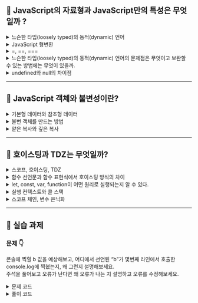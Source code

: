 
## 🐤 JavaScript의 자료형과 JavaScript만의 특성은 무엇일까 ?
<details>
    <summary>느슨한 타입(loosely typed)의 동적(dynamic) 언어</summary>
    
  ---------------------
  자바스크립트는 느슨한 타입(loosely typed)의 동적(dynamic) 언어다.</br>
  우선 정적 언어와 동적 언어의 특징은 다음과 같다.
  * 정적 언어 (Statically Typed Language)
    * 컴파일 시간에 변수의 타입이 결정되는 언어다. 타입 즉, 자료형을 런타임 이전에 결정한다는 뜻인데 대표적인 정적 언어로는 C, C++, Java 등이 있다.</br>
    * 변수에 들어갈 값의 형태에 따라 자료형을 지정해 주어야 한다.</br>
    * 컴파일 시에 자료형에 맞지 않는 값이 들어있을 경우 컴파일 에러가 발생한다. 만약 Type Error이 발생할 코드가 있다면 컴파일 하는 과정에서 오류를 출력한다.
    * 컴파일 시간에 변수의 타입을 체크하므로 사소한 버그들을 쉽게 체크할 수 있는 장점이 있다.
      즉 타입 에러로 인한 문제점을 초기에 발견할 수 있어 타입의 안정성이 올라간다.
      
  * 동적 언어 (Dynamically Typed Language)
    * 런타임에 비로소 타입이 결정되는 언어이다. 소스가 컴파일, 빌드될 때 자료형을 결정하는 것이 아니라 실행할 때 결정되고 언어 자체에서 타입을 추론해서 형을 변환해 준다.
    * 대표적인 동적 언어로는 JavaScript, Ruby, Python 등이 있다.
    * 변수를 생성할 때 마다 매번 타입을 써줄 필요가 없기 때문에 기본적으로는 편하고 빠르게 코드를 작성하기 좋다.
    
</details>

<details>
    <summary>JavaScript 형변환</summary>
  
  -----------------------
  Javascript의 형변환에는 크게 두가지가 있다. Javascript 엔진의 필요에따라 변환하는 '암시적변환', 사용자의 의도에 따라 변환되는 '명시적변환'이 있다.</br>
  이는 Javascrip가 유연한 언어(flexible language)이기에 가능하다.
  먼저 두 가지의 변환이 어떻게 이루어지는지는 다음과 같다.
  
  
  * 암시적 변환
  
    1. 산술 연산자
    
      더하기(+) 연산자는 숫자보다 문자열이 우선시 되기때문에, 숫자형이 문자형을 만나면 문자형으로 변환하여 연산된다. (문자 > 숫자)
      
      ```JavaScript
      // 더하기(+)
      number + number // number
      number + string // string
      string + string // string
      string + boolean // string
      number + boolean // number
      50 + 50; //100
      100 + “점”; //”100점”
      “100” + “점”; //”100점”
      “10” + false; //”100"
      99 + true; //100
      ```
      
     2. 다른 연산자
      
      (-,*,/,%)는 숫자형이 문자형보다 우선시되기 때문에 더하기와 같은 문자형으로의 변환이 일어나지 않는다. (문자 < 숫자)
      
      ```JavaScript
      //다른 연산자(-,*,/,%)
      string * number // number
      string * string // number
      number * number // number
      string * boolean //number
      number * boolean //number
      “2” * false; //0
      2 * true; //2
      ```
      
     3. 동치 비교
      
      아래의 예제는 엄격하지 않은 동치(==) 비교이며, 아래의 결과값은 좌우항 변환 할 경우 모두 ‘0 == 0 이기때문에’ `true` 이다.
      
      ```JavaScript
      null == undefined
      “0” == 0
      0 == false
      “0” == false
      ```
      여기서 사용한 '=='은 '==='와 차이점이 있는데 밑에서 자세히 다루어 보겠다.
  
  
   * 명시적 변환
     
     명시적변환이란 개발자가 의도를 가지고 데이터타입을 변환시키는 것을 뜻한다.</br>

     타입을 변경하는 기본적인 방법은 `Object(), Number(), String(), Boolean()` 와 같은 함수를 이용하는데 new 연산자가 없다면 사용한 함수는 타입을 변환하는 함수로써 사용된다.
     
     ```JavaScript
     var trans = 100; //Number
     Object(trans); //100
     console.log(typeof trans); //Number
     String(trans); //”100"
     console.log(typeof trans); //String
     Boolean(trans); //true
     console.log(typeof trans); //Bolean
     ```
     
     1. A Type → Number Type
     다른 자료형을 숫자타입으로 변형하는 방법은 아래와 같다.
     
     ```JavaScript
     Number()

     Number()는 정수형과 실수형의 숫자로 변환한다.

     Number(“12345”); //12345
     Number(“2”*2); //4
     parseInt()
     ```

     parseInt()는 정수형의 숫자로 변환한다.</br>
     만약 문자열이 `숫자 0` 으로 시작하면 8진수로 인식하고(구형브라우저 O, 신형브라우저X), `0x, 0X` 로 시작한다면 해당 문자열을 16진수 숫자로 인식한다.</br>
     또한 앞부분 빈 공백을 두고 나오는 문자는 모두 무시되어 NaN을 반환한다.
     
     ```JavaScript
     parseInt(“27”) //27
     parseInt(0033); //27
     parseInt(0x1b); //27
     parseInt(“ 2”); //2
     parseInt(“ 2ㅎ”); //2
     parseInt(“ ㅎ2”); //NaN
     parseFloat()
     ```

     parseFloat()는 부동 소수점의 숫자로 변환한다.</br>
     parseInt()와는 달리 parseFloat()는 항상 10진수를 사용하며 parseFloat() 또한 앞부분 빈 공백을 두고 나오는 문자는 모두 무시되어 NaN을 반환한다.
     
     ```JavaScript
     parseFloat(“!123”); //NaN
     parseFloat(“123.123456”); //123.123456
     parseInt(“123.123456”); //123
     parseFloat(“ 123.123456”); //123.123456
     parseFloat(“ a123.123456”); //NaN
     ```
     
     2. A Type → String Type
     다른 자료형을 문자타입으로 변형하는 방법은 아래와 같다.
     
     ```JavaScript
     String()

     String(123); //”123"
     String(123.456); //”123.456"
     toString()
     ```

     toString()는 인자로 기수를 선택할 수 있다. 인자를 전달하지 않으면 10진수로 변환한다.
     
     ```JavaScript
     var trans = 100;
     trans.toString(); //”100"
     trans.toString(2); //”1100100"
     trans.toString(8); //”144"
     var boolT = true;
     var boolF = false;
     boolT.toString(); //”true”
     boolF.toString(); //”false”
     toFixed()
     ```

     toFixed()의 인자를 넣으면 인자값만큼 반올림하여 소수점을 표현하며 소수점을 넘치는 값이 인자로 들어오면 `0`으로 길이를 맞춘 문자열을 반환한다.
     
     ```JavaScript
     var trans = 123.456789;
     var roundOff = 99.987654;
     trans.toFixed(); //”123"
     trans.toFixed(0); //”123"
     trans.toFixed(2); //”123.46"
     trans.toFixed(8); //”123.45678900"
     roundOff.toFixed(2); //”99.99"
     roundOff.toFixed(0); //”100"
     ```
     3. A Type → Boolean Type
     다른 자료형을 불린(Boolean)타입으로 변형하는 방법은 아래와 같다.
     
     ```JavaScript
     Boolean()

     Boolean(100); //true
     Boolean(“1”); //true
     Boolean(true); //true
     Boolean(Object); //true
     Boolean([]); //true
     Boolean(0); //false
     Boolean(NaN); //false
     Boolean(null); //false
     Boolean(undefined); //false
     Boolean( ); //false
  
   
</details>

<details>
    <summary>=, ==, ===</summary>
  
  ----------------
 **'=' , '==' , '===' 의 차이점**

 '=' 대입연산자
    
  ```JavaScript
var a = 3
let b = 3
const c = 3
  ```
등으로 값을 대입할 때 쓴다.

 '==' 동등연산자(coercive)
  
  ```JavaScript
  var a = 3
  var b = '3'
  let c = 3
  a == b // true
  a == c // true
  b == c // true
  ```
두 변수의 값을 비교할 때 쓴다.

 '===' 일치연산자(strict) 
  
  ```JavaScript
    
  var a = 3
  var b = '3'
  let c = 3
  a === b // false
  a === c // true
  b === c // false
  ```
일치연산자인 '==='는 동등연산자인 '=='와 달리 변수의 값과 변수의 자료형을 모두 비교한다.</br>
따라서 데이터타입(자료형), 대소문자, 띄어쓰기 등이 모두 일치해야 true를 반환한다.

==는 양 옆의 값을 비교하기 전에 강제 형 변환(Type Coercion)이 이루어진다.
강제 형변환 과정을 통해 피 연산자들을 공통 타입으로 만들고 그 안에 있는 값만을 비교하는, '느슨한 비교'를 한다.</br>
=== 의 경우, 강제 형변환 과정을 수행하지 않는 '엄격한 비교'이기 때문에 false가 반환한다. 엄격한 비교이기에 이름도 'strict equality'라고 한다.
</details>

<details>
      <summary>느슨한 타입(loosely typed)의 동적(dynamic) 언어의 문제점은 무엇이고 보완할 수 있는 방법에는 무엇이 있을까.</summary>
  
  ----------------------------
  
동적 언어의 단점으로 실행 도중에 변수에 예상치 못한 타입이 들어와 Type Error가 발생하는 경우가 생길 수있고 정적 언어와 달리 실행되는 시점에서 오류를 출력한다.</br>
특히 프로젝트의 크기가 크거나 협업을 하는 과정에서 변수의 타입이 일치하지 않는 경우가 생길 수 있으므로 주의해야 한다.</br>

이런 동적 언어의 특징을 가진 Javascript의 단점을 보완하기 위해 나온것이 Typescript이다.</br>

Typescript란 Javascript에서 코드를 입력할 때 타입을 미리 부여하는 기능을 추가한 정적 타입 언어이다.
      
</details>

<details>
    <summary>undefined와 null의 차이점</summary>
  
  -------------------
  
  * undefined
    1. 아무 값도 할당받지 않은 상태를 뜻함
    2. 변수 선언에 의해 확보된 메모리 공간을 처음 할당이 이뤄질 때까지 빈 상태(*대부분 비어 있지 않고 쓰레기 값이 들어 있다라고 말한다.)로 내버려두지 않고</br>
       자바스크립트 엔진이 undefined로 초기화한다.
    3. 변수를 선언한 이후 값을 할당하지 않은 변수를 참조하면 undefined가 반환된다.
    4. 변수를 참조했을 때 undefined가 반환된다면 선언 이후 값이 할당되지 않은 즉, 초기화되지 않은 변수라는 것을 알 수 있다.
    
  ```JavaScript
  
  let a;
  console.log(a); // undefined
  console.log(typeof a); // undefined
  ```
이처럼 undefined는 사용자가 의도적으로 할당하기 위한 값이 아니라 변수를 선언하고 아무런 값을 할당하지 않았을때 Javascript 엔진에서 변수에 주어지는 값이다.
그렇다면 만약 사용자가 의도적으로 값이 없다는 것을 알려줄때 어떻게 해야할까? 바로 null을 사용하면 된다.

  undefined를 요약해 정의하자면
  * undefined를 직역하면 ‘정의되지 않은’이란 의미이다.
  * 자바스크립트 undefined에서 말하는 정의란 ‘변수의 값을 할당하여 변수의 실체를 명확히 하는 것’를 의미한다.
  * 자바스크립트의 경우 변수를 선언하면 암묵적으로 정의가 이뤄지기 때문에 선언과 정의의 구분이 모호하다.
  * ECMAScript 사양에서 변수는 ‘선언한다.’라고 표현하고, 함수는 ‘정의한다.’라고 표현한다.

* null
  * null은 원시 자료형 null로 분류된다.
  * Javascript는 대소문자를 구분하므로 null은 Null, NULL 등과는 다르다.
  * null은 ‘비어있는, 존재하지 않는 값'(값의 부재)을 의미한다.
  * 프로그래밍 언어에서 null은 변수에 값이 없다는 것을 의도적으로 명시(의도적 부재)할 때 사용한다.
  * 변수에 null을 할당 하는것은 변수가 이전에 참조하던 값을 더 이상 참조하지 않겠다는 의미이다.
  * 이는 이전에 할당되어 있던 값에 대한 참조를 명시적으로 제거하는 것을 의미하며, 자바스크립트 엔진은 누구도 참조하지 않은 메모리 공간에 대해 가비지 콜렉션을 수행할 것이다.
 
 ```JavaScript
 
 console.log(typeof null); // object
 ```
참고로 null의 자료형을 확인해보면 object(객체)가 나오는 것을 확인할 수 있다. 이는 Javascrip 초기버전의 오류로 하위호환성을 위해 따로 수정하지는 않고 있다.

</details>

-----------------------

## 🦝 JavaScript 객체와 불변성이란?

<details>
    <summary>기본형 데이터와 참조형 데이터</summary>
  
  -------------
  * 기본형 데이터(Primative Type)
  
    객체가 아닌 데이터 유형을 뜻하고 다음과 같은 유형이 있다.
  
    * Number
    * String
    * Boolean
    * Symbol
    * null
    * undefined
  
  기본형 데이터는 값을 그대로 할당하고 불변적인 특징이 있다.</br>
  메모리상의 고정된 크기로 저장되며 원시 데이터 갑 자체를 보관하기 때문이다.
  
 * 참조형 데이터(Reference Type)
   
   참조형 데이터 타입은 할당할때의 값이 아닌 데이터의 주소를 저장한다.
   
   * Object
   * Array
   * Function RegExp
   * Map...
  
  두 타입은 변수를 선언할 때 데이터가 담길 공간을 확보하고, 확보된 데이터의 주소값을 가지고 변수명과 매칭시키는 선언과정까지 동일하지만 할당 과정에서의 차이점이 존재한다.
  
</details>

<details>
    <summary>불변 객체를 만드는 방법</summary>
  
  ------------------
  불변 객체란 단어 그대로 '변하지 않는 객체'라는 뜻이다.</br>
  Javascrip에서 불변객체를 만들 수 있는 방법은 기본적으로 2가지인데 바로 const와 Object.freeze()를 사용하면 된다.
  
* const
  
  * ES6부터 추가된 선언 방식으로 let이 함께 추가되었다.
  * 변수를 상수로 선언할 수 있는 방식으로 일반적으로 상수로 선언된 변수는 값을 바꾸지 못하는 것을 뜻한다.

```JavaScript

const a = {};
a.name = "sungin";

console.log(a);  // {"sungin"}
```
결과에서 확인할 수 있듯이 ES6에서의 const는 할당된 값이 상수가 되는 것이 아닌 바인딩된 값이 상수가 되는, 즉 test변수가 상수가 되기 때문에</br>

const 키워드로 선언된 a변수에는 객체 재할당은 불가능하지만 객체의 속성은 변경 가능하다.</br>

재할당이 불가능 한 이유는 변수와 값(객체) 사이의 바인딩 자체가 변경이 되기 때문에 상수인 test변수는 재할당이 불가능한 것이고</br>

객체의 속성이 변경가능 한 이유는 실제 객체가 변경은 되지만 ( {} -> name : "sungin" ) 객체와 변수(a)사이의 바인딩은 변경이 되지 않기 때문에 객체의 속성은 변경가능한 것이다. </br>

때문에 비록 재할당은 불가능하지만 객체의 속성을 변경함으로 인해 변수에 바인딩된 객체의 내용까지 변경이 되기 때문에 불변객체라고 하기는 힘들다.</br>

따라서 Object.freeze()라는 JS내장메소드도 살펴보도록 하겠다.

* Object.freeze()

   자바스크립트에서 기본적으로 제공하는 메소드인 Object.freeze() 메소드이다. 공식 문서에서는 "객체를 동결하기 위한 메소드" 라고 적혀있다.
  
  ```JavaScript
  
  let b = {
    name : 'cho'
  }

  Object.freeze(b);
  ```
사용법은 간단하다. b 변수에 key value를 가진 객체를 바인딩 후 Object.freeze(b)를 사용해 바인딩된 변수를 동결 객체로 만들었다. </br>
때문에 test 객체는 객체의 속성을 변경하는 시도는 불가능하다.

  ```JavaScript
  
  b = {
      age : 27
  };
  console.log(b); // {age: 27}
  ```
그러나 Object.freeze()는 동결된 객체를 반환하지만 객체의 재할당은 가능하다. 때문에 완벽한 불변객체로 볼 수는 없다.

그렇다면 불변 객체는 어떻게 만들 수 있을까.

  ```JavaScript
  
  const c = {
      'name' : 'cho'
  };

  Object.freeze(c);
  ```
  
const와 Object.freeze()를 조합하여  (const의 재할당불가 + Object.freeze()의 객체속성 변경불가)

const키워드로 바인딩 된 변수를 상수화 시킨 다음, Object.freeze()로 해당 변수를 동결 객체를 만들면

객체의 재할당과 객체의 속성 둘 다 변경불가능한 불변 객체가 된다.

</details>

<details>
    <summary>얕은 복사와 깊은 복사</summary>
  
  ----------------------
얕은 복사는 객체의 참조값(주소 값)을 복사하고, 깊은 복사는 객체의 실제 값을 복사한다. 
  
먼저, 자바스크립트에서 값은 원시값과 참조값 두 가지 데이터 타입의 값이 존재하는데
  
 * 원시값은 기본 자료형(단순한 데이터)을 의미한다.  Number, String, Boolean, Null, Undefined등에 해당하고</br>
   변수에 원시값을 저장하면 변수의 메모리 공간에 실제 데이터 값이 저장된다. 할당된 변수를 조작하려고 하면 저장된 실제 값이 조작된다.
   
 * 참조값은 여러 자료형으로 구성되는 메모리에 저장된 객체를 뜻한다. Object, Symbol등이 해당되고</br>
   변수에 객체를 저장하면 독립적인 메모리 공간에 값을 저장하고 변수에 저장된 메모리 공간의 참조(위치 값)를 저장하게 된다.</br>
   그래서 할당된 변수를 조작하는 것은 사실 객체 자체를 조작하는 것이 아닌, 해당 객체의 참조를 조작한다는 점에서 차이가 있다.

원시값을 복사할 때 그 값은 또 다른 독립적인 메모리 공간에 할당하기 때문에, 복사를 하고 값을 수정해도 기존 원시값을 저장한 변수에는 영향을 끼치지 않는다.</br>
이처럼 실제 값을 복사하는 것을 깊은 복사라고 하는데  이것은 자료형을 깊은 복사한 것이다.

  ```JavaScript
  
  const a = 'a';
  let b = 'b';
  b = 'c';
  console.log(a); // 'a';
  console.log(b); // 'c';
  // 기존 값에 영향을 끼치지 않는다.
  ```

참조값을 복사할 때는 변수가 객체의 참조를 가리키고 있기 때문에 복사된 변수 또한 객체가 저장된 메모리 공간의 참조를 가리키고 있다.</br>
그래서 복사를 하고 객체를 수정하면 두 변수는 똑같은 참조를 가리키고 있기 때문에 기존 객체를 저장한 변수에 영향을 끼친다.</br>
이처럼 객체의 참조값(주소값)을 복사하는 것을 얕은 복사라고 한다.  

  ```JavaScript
  
  const a = {
  one: 1,
  two: 2,
  };
  let b = a;
  b.one = 3;
  console.log(a); // { one: 3, two: 2 } 출력
  console.log(b); // { one: 3, two: 2 } 출력
  // 기존 값에 영향을 끼친다.
  ```

일반적으로 복사라는 개념을 생각한다면 깊은 복사가 떠오른다.

하지만 객체를 복사할 때 '=' 키워드를 사용해서 복사하면 얕은 복사가 돼서 기존 변수 또한 수정된다.</br>
그렇다면 자바스크립트에서 얕은 복사 혹은 깊은 복사를 하는 방법은 어떤 것이 있을까?

* 얕은 복사(shllow Copy) 방법
 
얕은 복사란 객체를 복사할 때 기존 값과 복사된 값이 같은 참조를 가리키고 있는 것을 말한다.</br>
또한 객체 안에 객체가 있을 경우 한 개의 객체라도 기존 변수의 객체를 참조하고 있다면 이를 얕은 복사라고 한다.

* Array.prototype.slice()

얕은 복사 방법의 대표적인 예라고 할 수 있다.</br>
start부터 end 인덱스까지 기존 배열에서 추출하여 새로운 배열을 리턴하는 method, 만약 start와 end를 설정하지 않는다면, 기존 배열을 전체 얕은 복사한다.

  ```JavaScript
  
  const original = ['a',2,true,4,"hi"];
  const copy = original.slice();
  console.log(JSON.stringify(original) === JSON.stringify(copy)); // true
  copy.push(10);
  console.log(JSON.stringify(original) === JSON.stringify(copy)); // false
  console.log(original); // [ 'a', 2, true, 4, 'hi' ]
  console.log(copy); // [ 'a', 2, true, 4, 'hi', 10 ]
  ```

기존 배열에는 영향을 끼치지 않아서 깊은 복사로 보일 수 있지만, 원시값을 저장한 1차원 배열일 뿐이다.

원시값은 기본적으로 깊은 복사이다. Slice() 메소드는 기본적으로 얕은 복사를 수행한다. 

  ```JavaScript
  
  const original = [
  [1, 1, 1, 1],
  [0, 0, 0, 0],
  [2, 2, 2, 2],
  [3, 3, 3, 3],
  ];
  const copy = original.slice();
  console.log(JSON.stringify(original) === JSON.stringify(copy)); // true
  // 복사된 배열에만 변경과 추가.
  copy[0][0] = 99;
  copy[2].push(98);
  console.log(JSON.stringify(original) === JSON.stringify(copy)); // true
  console.log(original);
  // [ [ 99, 1, 1, 1 ], [ 0, 0, 0, 0 ], [ 2, 2, 2, 2, 98 ], [ 3, 3, 3, 3 ] ]출력
  console.log(copy);
  // [ [ 99, 1, 1, 1 ], [ 0, 0, 0, 0 ], [ 2, 2, 2, 2, 98 ], [ 3, 3, 3, 3 ] ]출력
  ```

만약 1차원 배열이 아닌 중첩 구조를 갖는 2차원 배열이면 얕은 복사를 수행하게 된다.

  ```JavaScript
  
  const original = [
  {
  a: 1,
  b: 2,
  },
  true,
  ];
  const copy = original.slice();
  console.log(JSON.stringify(original) === JSON.stringify(copy)); // true
  // 복사된 배열에만 변경.
  copy[0].a = 99;
  copy[1] = false;
  console.log(JSON.stringify(original) === JSON.stringify(copy)); // false
  console.log(original);
  // [ { a: 99, b: 2 }, true ]
  console.log(copy);
  // [ { a: 99, b: 2 }, false ]
  ```

또 다른 예시로,  배열 안에 객체를 수정하고자 할 경우 얕은 복사를 수행하는 것을 볼 수 있다.</br>
하지만 원시값은 기본적으로 깊은 복사라 기존 변수에 있는 값과는 다른 값을 도출하는 것을 볼 수 있다.

* Object.assign()
    
    Object.assign(생성할 객체, 복사할 객체)

    메소드의 첫 번째 인자로 빈 객체를 넣어주고 두 번째 인자로 복사할 객체를 넣어준다.
    
  ```JavaScript
  
  const object = {
  a: "a",
  number: {
  one: 1,
  two: 2,
  },
  };
  const copy = Object.assign({}, object);
  copy.number.one = 3;
  console.log(object === copy); // false
  console.log(object.number.one === copy.number.one); // true
  ```

복사된 객체 copy 자체는 기존 object와 다른 객체지만 그 안에 들어가 있는 값은 기존 object안의 값과 같은 참조 값을 가리키고 있다.

> 깊은 클로닝에 대한 주의사항
> 
 깊은 클로닝에 대해서, Object.assign() 은 속성의 값을 복사하기때문에 다른 대안을 사용해야합니다.</br>
 출처 값이 객체에 대한 참조인 경우, 참조 값만을 복사합니다.
 -MDN
 
  * Spread 연산자 (전개 연산자)

마찬가지로 얕은 복사이다.

  ```JavaScript
  
  const object = {
  a: "a",
  number: {
  one: 1,
  two: 2,
  },
  };
  const copy = {...object}
  copy.number.one = 3;
  console.log(object === copy); // false
  console.log(object.number.one === copy.number.one); // true
  ```

* 깊은 복사(Deep Copy) 방법
  
  깊은 복사된 객체는 객체 안에 객체가 있을 경우에도 원본과의 참조가 완전히 끊어진 객체를 말한다.
  
  * JSON.parse && JSON.stringify
  
 JSON.stringify()는 객체를 json 문자열로 변환하는데 이 과정에서 원본 객체와의 참조가 모두 끊어진다.

 객체를 json 문자열로 변환 후, JSON.parse()를 이용해 다시 원래 객체(자바스크립트 객체)로 만들어준다.

 방법이 가장 간단하고 쉽지만 다른 방법에 비해 느리다는 것과 객체가 function일 경우,  undefined로 처리한다는 것이 단점이다.
  
  ```JavaScript
  
  const object = {
    a: "a",
    number: {
      one: 1,
      two: 2,
    },
    arr: [1, 2, [3, 4]],
  };

  const copy = JSON.parse(JSON.stringify(object));

  copy.number.one = 3;
  copy.arr[2].push(5);

  console.log(object === copy); // false
  console.log(object.number.one === copy.number.one); // false
  console.log(object.arr === copy.arr); // false

  console.log(object); // { a: 'a', number: { one: 1, two: 2 }, arr: [ 1, 2, [ 3, 4 ] ] }
  console.log(copy); // { a: 'a', number: { one: 3, two: 2 }, arr: [ 1, 2, [ 3, 4, 5 ] ] }
  ```

 재귀 함수를 구현한 복사</br>
 복잡하다는 것이 단점이다.
  
  ```JavaScript
  
  const object = {
    a: "a",
    number: {
      one: 1,
      two: 2,
    },
    arr: [1, 2, [3, 4]],
  };

  function deepCopy(object) {
    if (object === null || typeof object !== "object") {
      return object;
    }
    // 객체인지 배열인지 판단
    const copy = Array.isArray(object) ? [] : {};

    for (let key of Object.keys(object)) {
      copy[key] = deepCopy(object[key]);
    }

    return copy;
  }

  const copy = deepCopy(object);

  copy.number.one = 3;
  copy.arr[2].push(5);

  console.log(object === copy); // false
  console.log(object.number.one === copy.number.one); // false
  console.log(object.arr === copy.arr); // false

  console.log(object); // { a: 'a', number: { one: 1, two: 2 }, arr: [ 1, 2, [ 3, 4 ] ] }
  console.log(copy); // { a: 'a', number: { one: 3, two: 2 }, arr: [ 1, 2, [ 3, 4, 5 ] ] }
  ```

 

 * Lodash 라이브러리 사용 
  
 라이브러리를 사용하면 더 쉽고 안전하게 깊은 복사를 할 수 있다. 설치를 해야 한다는 점과 일반적인 개발에는 효율적이겠지만, 코딩 테스트에는 사용할 수 없다.
  
  ```JavaScript
  
  const deepCopy = require("lodash.clonedeep")

  const object = {
    a: "a",
    number: {
      one: 1,
      two: 2,
    },
    arr: [1, 2, [3, 4]],
  };

  const copy = deepCopy(object);

  copy.number.one = 3;
  copy.arr[2].push(5);

  console.log(object === copy); // false
  console.log(object.number.one === copy.number.one); // false
  console.log(object.arr === copy.arr); // false

  console.log(object); // { a: 'a', number: { one: 1, two: 2 }, arr: [ 1, 2, [ 3, 4 ] ] }
  console.log(copy); // { a: 'a', number: { one: 3, two: 2 }, arr: [ 1, 2, [ 3, 4, 5 ] ] }
  ```

출처: https://bbangson.tistory.com/78 [뺑슨 개발 블로그]


</details>

----------------------------------

## 🌙 호이스팅과 TDZ는 무엇일까?

<details>
    <summary>스코프, 호이스팅, TDZ</summary>
</details>

<details>
    <summary>함수 선언문과 함수 표현식에서 호이스팅 방식의 차이</summary>
</details>

<details>
    <summary>let, const, var, function이 어떤 원리로 실행되는지 알 수 있다.</summary>
</details>

<details>
    <summary>실행 컨텍스트와 콜 스택</summary>
</details>

<details>
    <summary>스코프 체인, 변수 은닉화</summary>
</details>

------------------


## 💪 실습 과제
### 문제 👇
콘솔에 찍힐 b 값을 예상해보고, 어디에서 선언된 “b”가 몇번째 라인에서 호출한 console.log에 찍혔는지, 왜 그런지 설명해보세요.</br>
주석을 풀어보고 오류가 난다면 왜 오류가 나는 지 설명하고 오류를 수정해보세요.

<details>
<summary>문제 코드</summary>
  
```JavaScript
  
let b = 1;

function hi () {

const a = 1;

let b = 100;

b++;

console.log(a,b);

}

//console.log(a);

console.log(b);

hi();

console.log(b);
  
```
</details>

<details>
  <summary>풀이 코드</summary>
  
  ```JavaScript
    
let b = 1; //[1]
//-------------------------------------------
function hi () { //[4]

const a = 1; // [5]

let b = 100; // [6]
                                                // local scope(지역 범위)는 변수 를 지역적으로 만드는 특성이다.
                                                //즉, 이 범위 안에서 선언된 변수는 전역 범위 가 아닌 범위 내에서 해당 값 에만 바인딩된다.
b++; //[7]                                      //따라서 이 범위 안에서의 console.log(b)값은 100, 범위 밖에서의 console.log(b)의 값은 1이 출력된다.

console.log(a,b); //[8] ---> [5], [6] 출력

}
//-------------------------------------------
//console.log(a);

console.log(b); //[2] ---> [1] 출력

hi(); //[3]

console.log(b); //[9] ---> [1] 출력
    
// 1
// 1 101
// 1
  ```
    
> hi()함수가 local scope(지역범위)가 되어 범위 내에 선언된 변수는 지역 변수의 특성을 가지게 된다.</br>
따라서 함수 범위 밖에서의 b의 출력값이 제일 위에 선언되었던 let b = 1; 의 값이 출력된 것이다.

여기서 주석처리된 console.log(a)의 값을 출력한다면 참조 에러가 발생하는데 hi()라는 지역 범위 내에서 선언된 변수가 범위 밖에서 실행돼 error가 발생하는 것이다.</br>
error를 수정하려면 다음과 같이 지역 범위 내에서 값을 출력하거나 범위 내의 값을 return하여야 한다.

   ```JavaScript
let b = 1; 
//-------------------------------------------
function hi () { 

const a = 1; 

let b = 100; 

                                            
b++;                                    

console.log(a);

console.log(a,b); 

}
//-------------------------------------------

console.log(b); 

hi();

console.log(b);

// 1
// 1
// 1 101
// 1
   ```
   
   ```JavaScript
   let b = 1; 
//-------------------------------------------
function hi () { 

const a = 1; 

let b = 100; 


b++;                                    
console.log(b); 

return a;

}
//-------------------------------------------

console.log(hi());


console.log(b); 

// 101
// 1
// 1
```
</details>
